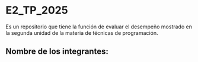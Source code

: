 # E2_TP_2025
Es un repositorio que tiene la función de evaluar el desempeño mostrado en la segunda unidad de la materia de técnicas de programación.
## Nombre de los integrantes:
